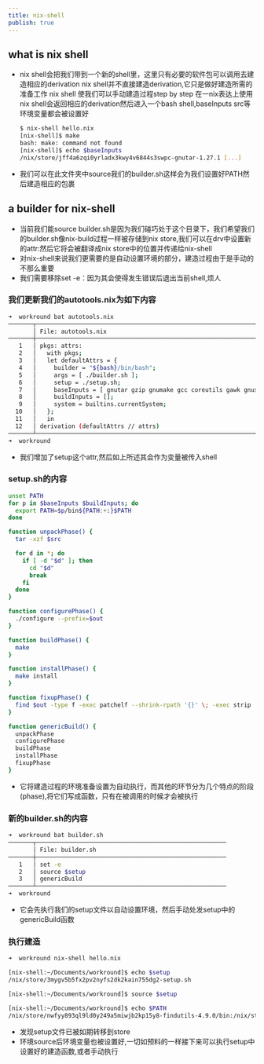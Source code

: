 ```yaml
---
title: nix-shell
publish: true
---
```


## what is nix shell


- nix shell会把我们带到一个新的shell里，这里只有必要的软件包可以调用去建造相应的derivation
   nix shell并不直接建造derivation,它只是做好建造所需的准备工作
   nix shell 使我们可以手动建造过程step by step
   在一nix表达上使用nix shell会返回相应的derivation然后进入一个bash shell,baseInputs src等环境变量都会被设置好
    
    ```sh
    $ nix-shell hello.nix
    [nix-shell]$ make
    bash: make: command not found
    [nix-shell]$ echo $baseInputs
    /nix/store/jff4a6zqi0yrladx3kwy4v6844s3swpc-gnutar-1.27.1 [...]
    ```
- 我们可以在此文件夹中source我们的builder.sh这样会为我们设置好PATH然后建造相应的包裹

## a builder for nix-shell

-  当前我们能source builder.sh是因为我们碰巧处于这个目录下，我们希望我们的builder.sh像nix-build过程一样被存储到nix store,我们可以在drv中设置新的attr:然后它将会被翻译成nix store中的位置并传递给nix-shell
- 对nix-shell来说我们更需要的是自动设置环境的部分，建造过程由于是手动的不那么重要
- 我们需要移除set -e：因为其会使得发生错误后退出当前shell,烦人

### 我们更新我们的autotools.nix为如下内容

```sh
➜  workround bat autotools.nix
───────┬────────────────────────────────────────────────────────────────────────────────────────────────────────────────────────
       │ File: autotools.nix
───────┼────────────────────────────────────────────────────────────────────────────────────────────────────────────────────────
   1   │ pkgs: attrs:
   2   │   with pkgs;
   3   │   let defaultAttrs = {
   4   │     builder = "${bash}/bin/bash";
   5   │     args = [ ./builder.sh ];
   6   │     setup = ./setup.sh;
   7   │     baseInputs = [ gnutar gzip gnumake gcc coreutils gawk gnused gnugrep binutils.bintools patchelf findutils ];
   8   │     buildInputs = [];
   9   │     system = builtins.currentSystem;
  10   │   };
  11   │   in
  12   │ derivation (defaultAttrs // attrs)
───────┴────────────────────────────────────────────────────────────────────────────────────────────────────────────────────────
➜  workround
```

- 我们增加了setup这个attr,然后如上所述其会作为变量被传入shell

### setup.sh的内容

```sh
unset PATH
for p in $baseInputs $buildInputs; do
  export PATH=$p/bin${PATH:+:}$PATH
done

function unpackPhase() {
  tar -xzf $src

  for d in *; do
    if [ -d "$d" ]; then
      cd "$d"
      break
    fi
  done
}

function configurePhase() {
  ./configure --prefix=$out
}

function buildPhase() {
  make
}

function installPhase() {
  make install
}

function fixupPhase() {
  find $out -type f -exec patchelf --shrink-rpath '{}' \; -exec strip '{}' \; 2>/dev/null
}

function genericBuild() {
  unpackPhase
  configurePhase
  buildPhase
  installPhase
  fixupPhase
}
```

- 它将建造过程的环境准备设置为自动执行，而其他的环节分为几个特点的阶段(phase),将它们写成函数，只有在被调用的时候才会被执行

### 新的builder.sh的内容

```sh
➜  workround bat builder.sh
───────┬──────────────────────────────────────────────────────
       │ File: builder.sh
───────┼──────────────────────────────────────────────────────
   1   │ set -e
   2   │ source $setup
   3   │ genericBuild
───────┴──────────────────────────────────────────────────────
➜  workround
```

- 它会先执行我们的setup文件以自动设置环境，然后手动处发setup中的genericBuild函数

### 执行建造

```sh
➜  workround nix-shell hello.nix

[nix-shell:~/Documents/workround]$ echo $setup
/nix/store/3mygv5b5fx2pv2nyfs2dk2kain755dg2-setup.sh

[nix-shell:~/Documents/workround]$ source $setup

[nix-shell:~/Documents/workround]$ echo $PATH
/nix/store/nwfyy893ql9ld0y249a5miwjb2kp15y8-findutils-4.9.0/bin:/nix/store/5mm8iw0fdifw8jg7dphz70ly7087pv0j-patchelf-0.15.0/bin:/nix/store/shw0b6wv2xdvyj71b1fj147i83awrqfz-binutils-2.40/bin:/nix/store/4wwylhblws9na4ghmvsia38kimxl43g4-gnugrep-3.11/bin:/nix/store/figk1iqjicv30sa9qnvbbzdb81bzsh1c-gnused-4.9/bin:/nix/store/rw2r8jqvbsmpq5kmgwvkv9pd833k9h3z-gawk-5.2.1/bin:/nix/store/l8g5py3i39sq8afzi9vfmpw5igbqs84r-coreutils-9.1/bin:/nix/store/c22pksfcw1nnkcxlf5xm7ljxhngg3n65-gcc-wrapper-12.2.0/bin:/nix/store/914m27x3h5mfbxxdv8n5bcg1hqbl808d-gnumake-4.4.1/bin:/nix/store/4w0m22sx8yw9s1kw35f72cfak2qww8kh-gzip-1.12/bin:/nix/store/g1ajd0l91n1ryyw779wlfhf73imbh4cf-gnutar-1.34/bin
```

- 发现setup文件已被如期转移到store
- 环境source后环境变量也被设置好,一切如预料的一样接下来可以执行setup中设置好的建造函数,或者手动执行



